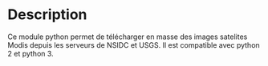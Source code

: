 # Description
Ce module python permet de télécharger en masse des images satelites Modis depuis les serveurs de NSIDC et USGS. Il est compatible avec python 2 et python 3.
